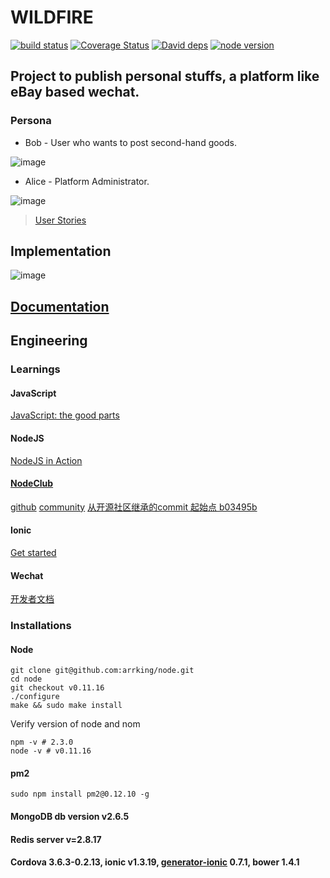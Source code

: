 # WILDFIRE


[![build status][travis-image]][travis-url]
[![Coverage Status][coverage-image]][coverage-url]
[![David deps][david-image]][david-url]
[![node version][node-image]][node-url]


[travis-image]: https://magnum.travis-ci.com/arrking/wildfire.svg?token=mUBz4MeEPzjmzby6dXqa&branch=master&style=flat-square
[travis-url]: https://magnum.travis-ci.com/arrking/wildfire
[coverage-image]: https://img.shields.io/coveralls/arrking/wildfire.svg?style=flat-square
[coverage-url]: https://coveralls.io/r/arrking/wildfire?branch=master
[david-image]: https://david-dm.org/arrking/wildfire.svg?style=flat-square
[david-url]: https://david-dm.org/arrking/wildfire#info=dependencies&view=table
[node-image]: https://img.shields.io/badge/node.js-%3E=_0.10-green.svg?style=flat-square
[node-url]: http://nodejs.org/download/


## Project to publish personal stuffs, a platform like eBay based wechat.

### Persona

* Bob - User who wants to post second-hand goods.

![image](https://github.com/arrking/wildfire-docs/blob/master/StarUML/png/CommonUser__UseCaseDiagram1_1.png)

* Alice - Platform Administrator.

![image](https://github.com/arrking/wildfire-docs/blob/master/StarUML/png/Model1__Admin_2.png)

> [User Stories](https://github.com/arrking/wildfire/issues?q=is%3Aissue+label%3A%22user+story%22)

## Implementation

![image](https://github.com/arrking/wildfire-docs/blob/master/omnigraffle/app-implementations.png)

## [Documentation](https://github.com/arrking/wildfire-docs)


## Engineering
### Learnings

#### JavaScript
[JavaScript: the good parts](http://git.oschina.net/ubiware/tech-books/blob/master/javascript-the-good-parts-en-US.pdf)
#### NodeJS
[NodeJS in Action](http://git.oschina.net/ubiware/tech-books/blob/master/nodejs-in-action.pdf)
#### [NodeClub](https://github.com/arrking/wildfire/blob/master/nodeclub.README.md)
[github](https://github.com/cnodejs/nodeclub)
[community](https://cnodejs.org/)
[从开源社区继承的commit 起始点 b03495b](https://github.com/arrking/wildfire/releases/tag/c1)
#### Ionic
[Get started](http://ionicframework.com/getting-started/)
#### Wechat
[开发者文档](http://mp.weixin.qq.com/wiki/home/index.html)

### Installations
#### Node
```
git clone git@github.com:arrking/node.git
cd node 
git checkout v0.11.16
./configure 
make && sudo make install
```
Verify version of node and nom
```
npm -v # 2.3.0
node -v # v0.11.16
```

#### pm2
```
sudo npm install pm2@0.12.10 -g
```

#### MongoDB db version v2.6.5

#### Redis server v=2.8.17

#### Cordova 3.6.3-0.2.13, ionic v1.3.19, [generator-ionic](https://github.com/diegonetto/generator-ionic) 0.7.1, bower 1.4.1

